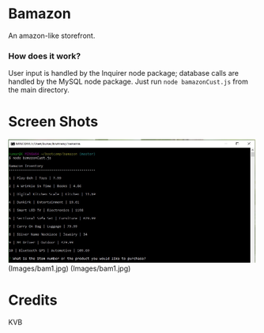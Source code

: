 # Bamazon
An amazon-like storefront.

### How does it work?
User input is handled by the Inquirer node package; database calls are handled by the MySQL node package. Just run `node bamazonCust.js` from the main directory.

# Screen Shots
![bam1](https://github.com/kumarivb/bamazon/blob/master/images/bam1.jpg)
(Images/bam1.jpg)
(Images/bam1.jpg)

# Credits
KVB
